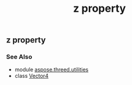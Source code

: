 ﻿---
title: z property
second_title: Aspose.3D for Python via .NET API References
description: 
type: docs
weight: 80
url: /python-net/aspose.threed.utilities/vector4/z/
is_root: false
---

## z property


### See Also
* module [aspose.threed.utilities](../../)
* class [Vector4](/3d/python-net/aspose.threed.utilities/vector4)
